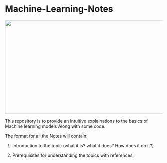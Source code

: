 # Machine-Learning-Notes

<img src = https://j.gifs.com/kZgy2x.gif width = "900" height = "300"/>


This repository is to provide an intuitive explainations to the basics of Machine learning models Along with some code.

The format for all the Notes will contain:

1. Introduction to the topic (what it is? what it does? How does it do it?)

2. Prerequisites for understanding the topics with references.
